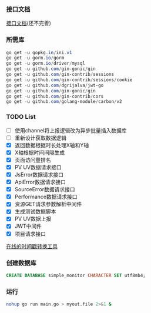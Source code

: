 ### 接口文档
[接口文档](https://console-docs.apipost.cn/preview/95682135f76a1af1/9c0599f944e37b86)(还不完善)

### 所需库
```powershell
go get -u gopkg.in/ini.v1
go get -u gorm.io/gorm
go get -u gorm.io/driver/mysql
go get -u github.com/gin-gonic/gin
go get -u github.com/gin-contrib/sessions
go get -u github.com/gin-contrib/sessions/cookie
go get -u github.com/dgrijalva/jwt-go
go get -u github.com/gin-gonic/gin
go get -u github.com/gin-contrib/cors
go get -u github.com/golang-module/carbon/v2
```

### TODO List
- [ ] 使用channel将上报逻辑改为异步批量插入数据库
- [ ] 重新设计获取数据逻辑
- [x] 返回数据根据时长处理X轴和Y轴
- [x] X轴根据时间间隔生成
- [x] 页面访问量排名
- [x] PV UV数据请求接口
- [x] JsError数据请求接口
- [x] ApiError数据请求接口
- [x] SourceError数据请求接口
- [x] Performance数据请求接口
- [x] 资源GET请求参数解析中间件
- [x] 生成测试数据脚本
- [x] PV UV数据上报
- [x] JWT中间件
- [x] 项目请求接口

[在线的时间戳转换工具](https://tool.lu/timestamp/)

### 创建数据库
```sql
CREATE DATABASE simple_monitor CHARACTER SET utf8mb4;
```

### 运行
```bash
nohup go run main.go > myout.file 2>&1 &
```